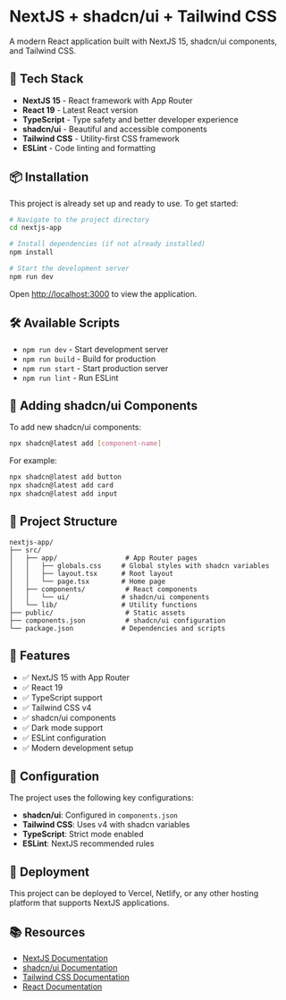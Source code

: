 # NextJS + shadcn/ui + Tailwind CSS

A modern React application built with NextJS 15, shadcn/ui components, and Tailwind CSS.

## 🚀 Tech Stack

- **NextJS 15** - React framework with App Router
- **React 19** - Latest React version
- **TypeScript** - Type safety and better developer experience
- **shadcn/ui** - Beautiful and accessible components
- **Tailwind CSS** - Utility-first CSS framework
- **ESLint** - Code linting and formatting

## 📦 Installation

This project is already set up and ready to use. To get started:

```bash
# Navigate to the project directory
cd nextjs-app

# Install dependencies (if not already installed)
npm install

# Start the development server
npm run dev
```

Open [http://localhost:3000](http://localhost:3000) to view the application.

## 🛠️ Available Scripts

- `npm run dev` - Start development server
- `npm run build` - Build for production
- `npm run start` - Start production server
- `npm run lint` - Run ESLint

## 🎨 Adding shadcn/ui Components

To add new shadcn/ui components:

```bash
npx shadcn@latest add [component-name]
```

For example:
```bash
npx shadcn@latest add button
npx shadcn@latest add card
npx shadcn@latest add input
```

## 📁 Project Structure

```
nextjs-app/
├── src/
│   ├── app/                 # App Router pages
│   │   ├── globals.css     # Global styles with shadcn variables
│   │   ├── layout.tsx      # Root layout
│   │   └── page.tsx        # Home page
│   ├── components/          # React components
│   │   └── ui/             # shadcn/ui components
│   └── lib/                # Utility functions
├── public/                  # Static assets
├── components.json          # shadcn/ui configuration
└── package.json            # Dependencies and scripts
```

## 🎯 Features

- ✅ NextJS 15 with App Router
- ✅ React 19
- ✅ TypeScript support
- ✅ Tailwind CSS v4
- ✅ shadcn/ui components
- ✅ Dark mode support
- ✅ ESLint configuration
- ✅ Modern development setup

## 🔧 Configuration

The project uses the following key configurations:

- **shadcn/ui**: Configured in `components.json`
- **Tailwind CSS**: Uses v4 with shadcn variables
- **TypeScript**: Strict mode enabled
- **ESLint**: NextJS recommended rules

## 🚀 Deployment

This project can be deployed to Vercel, Netlify, or any other hosting platform that supports NextJS applications.

## 📚 Resources

- [NextJS Documentation](https://nextjs.org/docs)
- [shadcn/ui Documentation](https://ui.shadcn.com)
- [Tailwind CSS Documentation](https://tailwindcss.com/docs)
- [React Documentation](https://react.dev)
